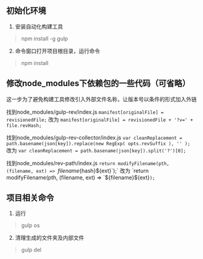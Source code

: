 ## 初始化环境
1. 安装自动化构建工具
> npm install -g gulp

2. 命令窗口打开项目根目录，运行命令
> npm install

## 修改node_modules下依赖包的一些代码（可省略）
这一步为了避免构建工具修改引入外部文件名称，让版本号以条件的形式加入外链

找到node_modules/gulp-rev/index.js
`manifest[originalFile] = revisionedFile;`
改为
`manifest[originalFile] = revisionedFile + '?v=' + file.revHash;`

找到node_modules/gulp-rev-collector/index.js
`var cleanReplacement = path.basename(json[key]).replace(new RegExp( opts.revSuffix ), '' );`
改为
`var cleanReplacement = path.basename(json[key]).split('?')[0];`

找到node_modules/rev-path/index.js 
`return modifyFilename(pth, (filename, ext) => `${filename}${hash}${ext}`);`
改为
`return modifyFilename(pth, (filename, ext) => `${filename}${ext}`);`

## 项目相关命令
1.  运行
> gulp os
2.  清理生成的文件夹及内部文件
> gulp del
